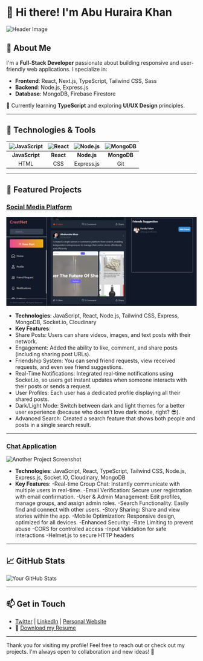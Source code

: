 # 👋 Hi there! I'm Abu Huraira Khan

![Header Image](https://media.licdn.com/dms/image/v2/D5616AQGtk10WU90Sfw/profile-displaybackgroundimage-shrink_350_1400/profile-displaybackgroundimage-shrink_350_1400/0/1719352408429?e=1733961600&v=beta&t=l2TMttbjWIpNzvnEjnas632V-V-YqPj91VhVKmjitvo) <!-- Replace with a personal image or header -->

## 🚀 About Me
I'm a **Full-Stack Developer** passionate about building responsive and user-friendly web applications. I specialize in:
- **Frontend**: React, Next.js, TypeScript, Tailwind CSS, Sass
- **Backend**: Node.js, Express.js
- **Database**: MongoDB, Firebase Firestore

🌱 Currently learning **TypeScript** and exploring **UI/UX Design** principles.

---

## 🔧 Technologies & Tools
| ![JavaScript](https://via.placeholder.com/30?text=JS) | ![React](https://via.placeholder.com/30?text=React) | ![Node.js](https://via.placeholder.com/30?text=Node.js) | ![MongoDB](https://via.placeholder.com/30?text=MongoDB) |
|:---:|:---:|:---:|:---:|
| **JavaScript** | **React** | **Node.js** | **MongoDB** |
| HTML | CSS | Express.js | Git |

---

## 🌟 Featured Projects
### [Social Media Platform](https://crest-net.vercel.app)
![Project Screenshot](./Screenshot%202024-10-07%20154841.png) <!-- Replace with a project image -->
- **Technologies**: JavaScript, React, Node.js, Tailwind CSS, Express, MongoDB, Socket.io, Cloudinary
- **Key Features**:
- Share Posts: Users can share videos, images, and text posts with their network.
- Engagement: Added the ability to like, comment, and share posts (including sharing post URLs).
- Friendship System: You can send friend requests, view received requests, and even see friend suggestions.
- Real-Time Notifications: Integrated real-time notifications using Socket.io, so users get instant updates when someone interacts with their posts or sends a request.
- User Profiles: Each user has a dedicated profile displaying all their shared posts.
- Dark/Light Mode: Switch between dark and light themes for a better user experience (because who doesn’t love dark mode, right? 😎).
- Advanced Search: Created a search feature that shows both people and posts in a single search result.

---

### [Chat Application](https://talkora.vercel.app)
![Another Project Screenshot](./Screenshot20%2024-09-2820%193541.png) <!-- Replace with a project image -->
- **Technologies**: JavaScript, React, TypeScript, Tailwind CSS, Node.js, Express.js, Socket.IO, Cloudinary, MongoDB
- **Key Features**:
-Real-time Group Chat: Instantly communicate with multiple users in real-time.
-Email Verification: Secure user registration with email confirmation.
-User & Admin Management: Edit profiles, manage groups, and assign admin roles.
-Search Functionality: Easily find and connect with other users.
-Story Sharing: Share and view stories within the app.
-Mobile Optimization: Responsive design, optimized for all devices.
-Enhanced Security:
  -Rate Limiting to prevent abuse
  -CORS for controlled access
  -Input Validation for safe interactions
  -Helmet.js to secure HTTP headers

---

## 📈 GitHub Stats
![Your GitHub Stats](https://github-readme-stats.vercel.app/api?username=Abuhuraira-Khan&show_icons=true&theme=radical)

---

## 📫 Get in Touch
- [Twitter](https://x.com/Abuhuraira_K) | [LinkedIn](www.linkedin.com/in/abu-huraira-khan-197415289) | [Personal Website](https://abuhuraira-khan.web.app)
- 📄 [Download my Resume](link-to-your-resume)

---

Thank you for visiting my profile! Feel free to reach out or check out my projects. I'm always open to collaboration and new ideas! 🚀
